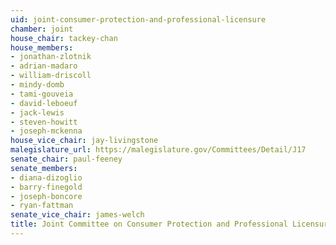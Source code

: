 ```yaml
---
uid: joint-consumer-protection-and-professional-licensure
chamber: joint
house_chair: tackey-chan
house_members:
- jonathan-zlotnik
- adrian-madaro
- william-driscoll
- mindy-domb
- tami-gouveia
- david-leboeuf
- jack-lewis
- steven-howitt
- joseph-mckenna
house_vice_chair: jay-livingstone
malegislature_url: https://malegislature.gov/Committees/Detail/J17
senate_chair: paul-feeney
senate_members:
- diana-dizoglio
- barry-finegold
- joseph-boncore
- ryan-fattman
senate_vice_chair: james-welch
title: Joint Committee on Consumer Protection and Professional Licensure
---
```

